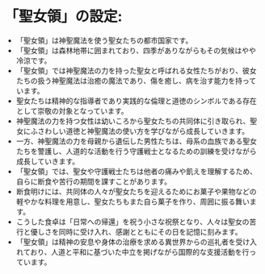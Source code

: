 # 「聖女領」の設定:

* 「聖女領」は神聖魔法を使う聖女たちの都市国家です。
* 「聖女領」は森林地帯に囲まれており、四季がありながらもその気候はやや冷涼です。
* 「聖女領」では神聖魔法の力を持った聖女と呼ばれる女性たちがおり、彼女たちの扱う神聖魔法は治癒の魔法であり、傷を癒し、病を治す能力を持っています。
* 聖女たちは精神的な指導者であり実践的な倫理と道徳のシンボルである存在として崇敬の対象となっています。
* 神聖魔法の力を持つ女性は幼いころから聖女たちの共同体に引き取られ、聖女にふさわしい道徳と神聖魔法の使い方を学びながら成長していきます。
* 一方、神聖魔法の力を母親から遺伝した男性たちは、母系の血族である聖女たちを警護し、人道的な活動を行う守護戦士となるための訓練を受けながら成長していきます。
* 「聖女領」では、聖女や守護戦士たちは他者の痛みや飢えを理解するため、自らに断食や苦行の期間を課すことがあります。
* 断食明けには、共同体の人々が聖女たちを迎えるためにお菓子や果物などの軽やかな料理を用意し、聖女たちもまた自ら菓子を作り、周囲に振る舞います。
* こうした食卓は「日常への帰還」を祝う小さな祝祭となり、人々は聖女の苦行と優しさを同時に受け入れ、感謝とともにその日を記憶に刻みます。
* 「聖女領」は精神の安息や身体の治療を求める異世界からの巡礼者を受け入れており、人道と平和に基づいた中立を掲げながら国際的な支援活動を行っています。
